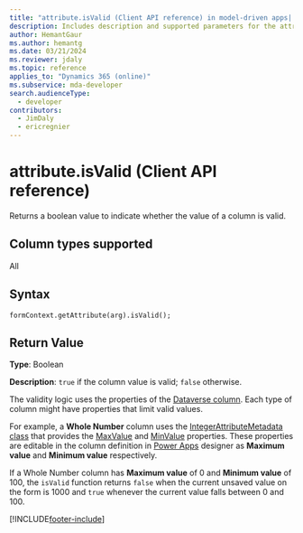 ```yaml
---
title: "attribute.isValid (Client API reference) in model-driven apps| MicrosoftDocs"
description: Includes description and supported parameters for the attribute.isValid method.
author: HemantGaur
ms.author: hemantg
ms.date: 03/21/2024
ms.reviewer: jdaly
ms.topic: reference
applies_to: "Dynamics 365 (online)"
ms.subservice: mda-developer
search.audienceType: 
  - developer
contributors:
  - JimDaly
  - ericregnier
---
```

# attribute.isValid (Client API reference)



Returns a boolean value to indicate whether the value of a column is valid. 

## Column types supported

All

## Syntax

`formContext.getAttribute(arg).isValid();`

## Return Value

**Type**: Boolean

**Description**: `true` if the column value is valid; `false` otherwise.

The validity logic uses the properties of the [Dataverse column](../../../../data-platform/entity-attribute-metadata.md#column-types). Each type of column might have properties that limit valid values.

For example, a **Whole Number** column uses the [IntegerAttributeMetadata class](/dotnet/api/microsoft.xrm.sdk.metadata.integerattributemetadata) that provides the [MaxValue](/dotnet/api/microsoft.xrm.sdk.metadata.integerattributemetadata.maxvalue) and [MinValue](/dotnet/api/microsoft.xrm.sdk.metadata.integerattributemetadata.minvalue) properties. These properties are editable in the column definition in [Power Apps](https://make.powerapps.com) designer as **Maximum value** and **Minimum value** respectively.

If a Whole Number column has **Maximum value** of 0 and **Minimum value** of 100, the `isValid` function returns `false` when the current unsaved value on the form is 1000 and `true` whenever the current value falls between 0 and 100.

[!INCLUDE[footer-include](../../../../../includes/footer-banner.md)]
